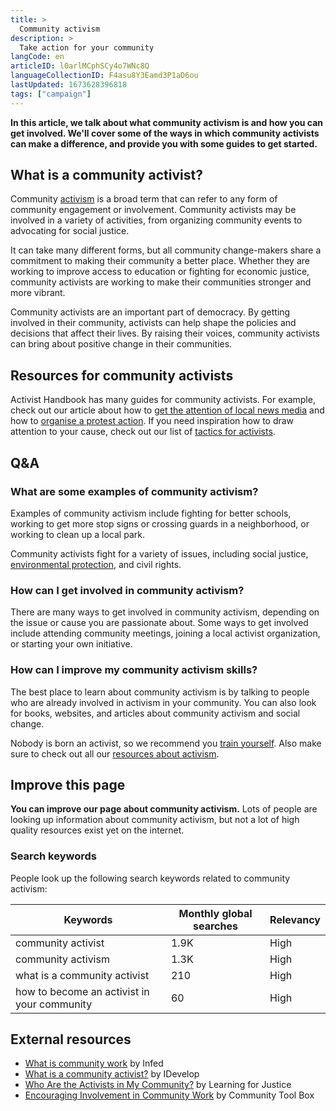 ```yaml
---
title: >
  Community activism
description: >
  Take action for your community
langCode: en
articleID: l0arlMCphSCy4o7WNc8Q
languageCollectionID: F4asu8Y3Eamd3P1aD6ou
lastUpdated: 1673628396818
tags: ["campaign"]
---
```


**In this article, we talk about what community activism is and how you can get involved. We'll cover some of the ways in which community activists can make a difference, and provide you with some guides to get started.**

## What is a community activist?

Community [activism](/theory/what-is-activism) is a broad term that can refer to any form of community engagement or involvement. Community activists may be involved in a variety of activities, from organizing community events to advocating for social justice.

It can take many different forms, but all community change-makers share a commitment to making their community a better place. Whether they are working to improve access to education or fighting for economic justice, community activists are working to make their communities stronger and more vibrant.

Community activists are an important part of democracy. By getting involved in their community, activists can help shape the policies and decisions that affect their lives. By raising their voices, community activists can bring about positive change in their communities.

## Resources for community activists

Activist Handbook has many guides for community activists. For example, check out our article about how to [get the attention of local news media](/communication/news-media) and how to [organise a protest action](/organising/protest). If you need inspiration how to draw attention to your cause, check out our list of [tactics for activists](/tactics).

## Q&A

### What are some examples of community activism?

Examples of community activism include fighting for better schools, working to get more stop signs or crossing guards in a neighborhood, or working to clean up a local park.

Community activists fight for a variety of issues, including social justice, [environmental protection](/campaigns/climate), and civil rights.

### How can I get involved in community activism?

There are many ways to get involved in community activism, depending on the issue or cause you are passionate about. Some ways to get involved include attending community meetings, joining a local activist organization, or starting your own initiative.

### How can I improve my community activism skills?

The best place to learn about community activism is by talking to people who are already involved in activism in your community. You can also look for books, websites, and articles about community activism and social change.

Nobody is born an activist, so we recommend you [train yourself](/trainings). Also make sure to check out all our [resources about activism](/resources).

## Improve this page

**You can improve our page about community activism.** Lots of people are looking up information about community activism, but not a lot of high quality resources exist yet on the internet.

### Search keywords

People look up the following search keywords related to community activism:

<div><table><thead><tr><th>Keywords</th><th>Monthly global searches</th><th>Relevancy</th></tr></thead><tbody><tr><td>community activist</td><td>1.9K</td><td>High</td></tr><tr><td>community activism</td><td>1.3K</td><td>High</td></tr><tr><td>what is a community activist</td><td>210</td><td>High</td></tr><tr><td>how to become an activist in your community</td><td>60</td><td>High</td></tr></tbody></table></div>

## External resources

-   [What is community work](https://infed.org/what-is-community-work/) by Infed
-   [What is a community activist?](https://www.google.com/url?sa=t&rct=j&q=&esrc=s&source=web&cd=&ved=2ahUKEwiR4OGWsIz4AhUzwAIHHWk3CHsQFnoECBcQAQ&url=https%3A%2F%2Fwww.i-develop-cld.org.uk%2Fpluginfile.php%2F4419%2Fmod_folder%2Fcontent%2F0%2FUnit%25201%2FSession%25201%2FHandouts%2520%2520worksheets%2FWhat%2520is%2520a%2520community%2520activist%2520handout.pdf%3Fforcedownload%3D1&usg=AOvVaw1KY3jLD-OP1-kYoJI8JRrQ) by IDevelop
-   [Who Are the Activists in My Community?](https://www.learningforjustice.org/classroom-resources/lessons/who-are-the-activists-in-my-community) by Learning for Justice
-   [Encouraging Involvement in Community Work](https://ctb.ku.edu/en/table-of-contents/participation/encouraging-involvement) by Community Tool Box